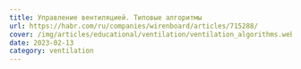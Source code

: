 ```yaml
---
title: Управление вентиляцией. Типовые алгоритмы
url: https://habr.com/ru/companies/wirenboard/articles/715288/
cover: /img/articles/educational/ventilation/ventilation_algorithms.webp
date: 2023-02-13
category: ventilation
---
```

